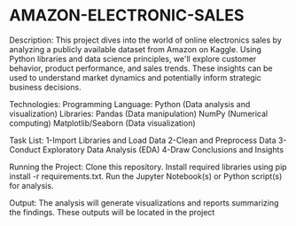 # AMAZON-ELECTRONIC-SALES 
Description:
This project dives into the world of online electronics sales by analyzing a publicly available dataset from Amazon on Kaggle.  Using Python libraries and data science principles, we'll explore customer behavior, product performance, and sales trends. These insights can be used to understand market dynamics and potentially inform strategic business decisions.

Technologies:
Programming Language: Python (Data analysis and visualization)
Libraries:
Pandas (Data manipulation)
NumPy (Numerical computing)
Matplotlib/Seaborn (Data visualization)

Task List:
1-Import Libraries and Load Data
2-Clean and Preprocess Data
3-Conduct Exploratory Data Analysis (EDA)
4-Draw Conclusions and Insights

Running the Project:
Clone this repository.
Install required libraries using pip install -r requirements.txt.
Run the Jupyter Notebook(s) or Python script(s) for analysis.

Output:
The analysis will generate visualizations and reports summarizing the findings. These outputs will be located in the project
